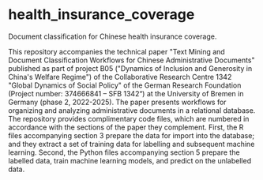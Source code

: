 # health_insurance_coverage
Document classification for Chinese health insurance coverage.

This repository accompanies the technical paper "Text Mining and Document Classification Workflows for Chinese Administrative Documents" published as part of project B05 ("Dynamics of Inclusion and Generosity in China's Welfare Regime") of the Collaborative Research Centre 1342 "Global Dynamics of Social Policy" of the German Research Foundation (Project number:  374666841 – SFB 1342“) at the University of Bremen in Germany (phase 2, 2022-2025).
The paper presents workflows for organizing and analyzing administrative documents in a relational database. The repository provides complimentary code files, which are numbered in accordance with the sections of the paper they complement.
First, the R files accompanying section 3 prepare the data for import into the database; and they extract a set of training data for labelling and subsequent machine learning.
Second, the Python files accompanying section 5 prepare the labelled data, train machine learning models, and predict on the unlabelled data.

